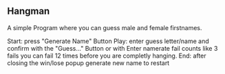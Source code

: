 ## Hangman
A simple Program where you can guess male and female firstnames.

Start:  press "Generate Name" Button
Play:   enter guess letter/name and confirm with the "Guess..." Button or with Enter
        namerate fail counts like 3 fails
        you can fail 12 times before you are completly hanging.
End:    after closing the win/lose popup generate new name to restart



